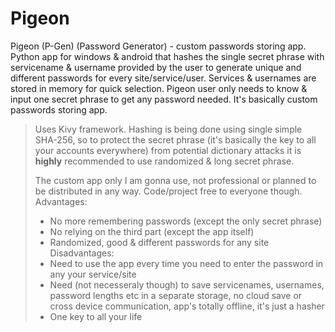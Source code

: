 # Pigeon
Pigeon (P-Gen) (Password Generator) - custom passwords storing app.
Python app for windows & android that hashes the single secret phrase with servicename & username provided by the user to generate unique and different passwords for every site/service/user. Services & usernames are stored in memory for quick selection. Pigeon user only needs to know & input one secret phrase to get any password needed. It's basically custom passwords storing app.

> Uses Kivy framework.
> Hashing is being done using single simple SHA-256, so to protect the secret phrase (it's basically the key to all your accounts everywhere) from potential dictionary attacks it is **highly** recommended to use randomized & long secret phrase.
> 
> The custom app only I am gonna use, not professional or planned to be distributed in any way. Code/project free to everyone though.
> Advantages:
> - No more remembering passwords (except the only secret phrase)
> - No relying on the third part (except the app itself)
> - Randomized, good & different passwords for any site
> Disadvantages:
> - Need to use the app every time you need to enter the password in any your service/site
> - Need (not necesseraly though) to save servicenames, usernames, password lengths etc in a separate storage, no cloud save or cross device communication, app's totally offline, it's just a hasher
> - One key to all your life
